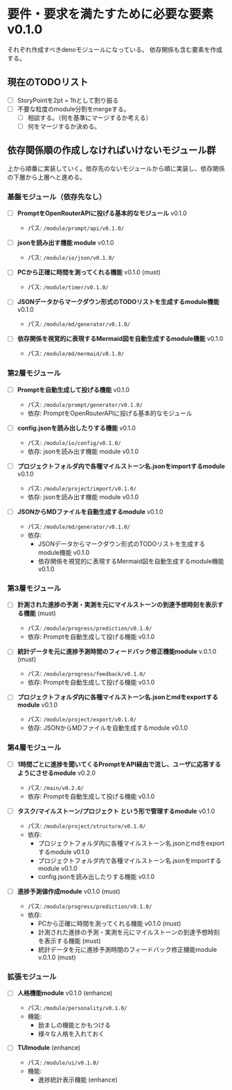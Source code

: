 # 要件・要求を満たすために必要な要素 v0.1.0

それぞれ作成すべきdenoモジュールになっている。
依存関係も含む要素を作成する。

## 現在のTODOリスト

- [ ] StoryPointを2pt = 1hとして割り振る
- [ ] 不要な粒度のmodule分割をmergeする。
  - [ ] 相談する。（何を基準にマージするか考える）
  - [ ] 何をマージするか決める。

## 依存関係順の作成しなければいけないモジュール群

上から順番に実装していく。依存先のないモジュールから順に実装し、依存関係の下層から上層へと進める。

### 基盤モジュール（依存先なし）

- [ ] **PromptをOpenRouterAPIに投げる基本的なモジュール** v0.1.0
  - パス: `/module/prompt/api/v0.1.0/`

- [ ] **jsonを読み出す機能 module** v0.1.0
  - パス: `/module/io/json/v0.1.0/`

- [ ] **PCから正確に時間を測ってくれる機能** v0.1.0 (must)
  - パス: `/module/timer/v0.1.0/`

- [ ] **JSONデータからマークダウン形式のTODOリストを生成するmodule機能** v0.1.0
  - パス: `/module/md/generator/v0.1.0/`

- [ ] **依存関係を視覚的に表現するMermaid図を自動生成するmodule機能** v0.1.0
  - パス: `/module/md/mermaid/v0.1.0/`

### 第2層モジュール

- [ ] **Promptを自動生成して投げる機能** v0.1.0
  - パス: `/module/prompt/generator/v0.1.0/`
  - 依存: PromptをOpenRouterAPIに投げる基本的なモジュール

- [ ] **config.jsonを読み出したりする機能** v0.1.0
  - パス: `/module/io/config/v0.1.0/`
  - 依存: jsonを読み出す機能 module v0.1.0

- [ ] **プロジェクトフォルダ内で各種マイルストーン名.jsonをimportするmodule** v0.1.0
  - パス: `/module/project/import/v0.1.0/`
  - 依存: jsonを読み出す機能 module v0.1.0

- [ ] **JSONからMDファイルを自動生成するmodule** v0.1.0
  - パス: `/module/md/generator/v0.1.0/`
  - 依存:
    - JSONデータからマークダウン形式のTODOリストを生成するmodule機能 v0.1.0
    - 依存関係を視覚的に表現するMermaid図を自動生成するmodule機能 v0.1.0

### 第3層モジュール

- [ ] **計測された進捗の予測・実測を元にマイルストーンの到達予想時刻を表示する機能** (must)
  - パス: `/module/progress/prediction/v0.1.0/`
  - 依存: Promptを自動生成して投げる機能 v0.1.0

- [ ] **統計データを元に進捗予測時間のフィードバック修正機能module** v.0.1.0 (must)
  - パス: `/module/progress/feedback/v0.1.0/`
  - 依存: Promptを自動生成して投げる機能 v0.1.0

- [ ] **プロジェクトフォルダ内に各種マイルストーン名.jsonとmdをexportするmodule** v0.1.0
  - パス: `/module/project/export/v0.1.0/`
  - 依存: JSONからMDファイルを自動生成するmodule v0.1.0

### 第4層モジュール

- [ ] **1時間ごとに進捗を聞いてくるPromptをAPI経由で流し、ユーザに応答するようにさせるmodule** v0.2.0
  - パス: `/main/v0.2.0/`
  - 依存: Promptを自動生成して投げる機能 v0.1.0

- [ ] **タスク/マイルストーン/プロジェクト という形で管理するmodule** v0.1.0
  - パス: `/module/project/structure/v0.1.0/`
  - 依存: 
    - プロジェクトフォルダ内に各種マイルストーン名.jsonとmdをexportするmodule v0.1.0
    - プロジェクトフォルダ内で各種マイルストーン名.jsonをimportするmodule v0.1.0 
    - config.jsonを読み出したりする機能 v0.1.0

- [ ] **進捗予測値作成module** v0.1.0 (must)
  - パス: `/module/progress/prediction/v0.1.0/`
  - 依存:
    - PCから正確に時間を測ってくれる機能 v0.1.0 (must)
    - 計測された進捗の予測・実測を元にマイルストーンの到達予想時刻を表示する機能 (must)
    - 統計データを元に進捗予測時間のフィードバック修正機能module v.0.1.0 (must)

### 拡張モジュール

- [ ] **人格機能module** v0.1.0 (enhance)
  - パス: `/module/personality/v0.1.0/`
  - 機能:
    - 励ましの機能とかもつける
    - 様々な人格を入れておく

- [ ] **TUImodule** (enhance)
  - パス: `/module/ui/v0.1.0/`
  - 機能:
    - 進捗統計表示機能 (enhance)
